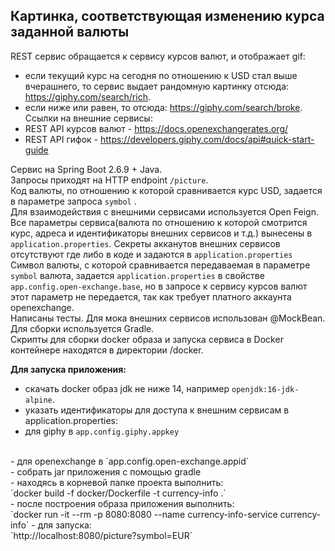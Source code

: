 ## Картинка, соответствующая изменению курса заданной валюты
REST cервис обращается к сервису курсов валют, и отображает gif:<br>
- если текущий курс на сегодня по отношению к USD стал выше вчерашнего, то сервис выдает рандомную картинку
  отсюда: https://giphy.com/search/rich.
  <br>
- если ниже или равен, то отсюда: https://giphy.com/search/broke.
  <br>
  Ссылки на внешние сервисы:<br>
- REST API курсов валют - https://docs.openexchangerates.org/
  <br>
- REST API гифок - https://developers.giphy.com/docs/api#quick-start-guide
  <br>

Сервис на Spring Boot 2.6.9 + Java.<br>
Запросы приходят на HTTP endpoint `/picture`.<br>
Код валюты, по отношению к которой сравнивается курс USD, задается в
параметре запроса `symbol`
.<br>
Для взаимодействия с внешними сервисами используется Open Feign.<br>
Все параметры сервиса(валюта по отношению к которой смотрится курс, адреса и идентификаторы внешних сервисов и т.д.)
вынесены в `application.properties`.
Секреты акканутов внешних сервисов отсутствуют где либо в коде и задаются в `application.properties`<br>
Символ валюты, с которой сравнивается передаваемая в параметре `symbol` валюта, задается `application.properties`
в свойстве `app.config.open-exchange.base`, но в запросе к сервису курсов валют этот параметр не передается, так как требует 
платного аккаунта openexchange.<br>
Написаны тесты. Для мока внешних сервисов использован @MockBean.<br>
Для сборки используется Gradle.<br>
Скрипты для сборки docker образа и запуска сервиса в Docker контейнере находятся в директории /docker.

<b>Для запуска приложения:</b><br>
- скачать docker образ jdk не ниже 14, например `openjdk:16-jdk-alpine`.<br>
- указать идентификаторы для доступа к внешним сервисам в application.properties:<br>
- для giphy в `app.config.giphy.appkey`
<br>
- для openexchange в `app.config.open-exchange.appid`
<br>
- собрать jar приложения c помощью gradle<br>
- находясь в корневой папке проекта выполнить:<br>
`docker build -f docker/Dockerfile -t currency-info .`
<br>
- после построения образа приложения выполнить:<br>
`docker run -it --rm -p 8080:8080 --name currency-info-service currency-info`
- для запуска:<br>
`http://localhost:8080/picture?symbol=EUR`
